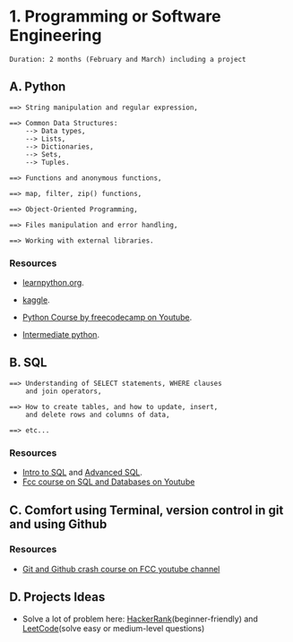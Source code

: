 # 1. Programming or Software Engineering

```text
Duration: 2 months (February and March) including a project
```
## A. Python

    ==> String manipulation and regular expression,

    ==> Common Data Structures:
        --> Data types,
        --> Lists,
        --> Dictionaries,
        --> Sets,
        --> Tuples.

    ==> Functions and anonymous functions,

    ==> map, filter, zip() functions,

    ==> Object-Oriented Programming,

    ==> Files manipulation and error handling,

    ==> Working with external libraries.

### Resources

- [learnpython.org](https://www.learnpython.org/).

- [kaggle](https://www.kaggle.com/learn/python).

- [Python Course by freecodecamp on Youtube](https://www.youtube.com/watch?v=rfscVS0vtbw).

- [Intermediate python](https://www.youtube.com/watch?v=HGOBQPFzWKo).

## B. SQL

    ==> Understanding of SELECT statements, WHERE clauses
        and join operators,

    ==> How to create tables, and how to update, insert,
        and delete rows and columns of data,
    
    ==> etc...

### Resources

- [Intro to SQL](https://www.kaggle.com/learn/intro-to-sql) and [Advanced SQL](https://www.kaggle.com/learn/advanced-sql).
- [Fcc course on SQL and Databases on Youtube](https://www.freecodecamp.org/news/sql-and-databases-full-course/)

## C. Comfort using Terminal, version control in git and using Github

### Resources

- [Git and Github crash course on FCC youtube channel](https://www.freecodecamp.org/news/git-and-github-crash-course/)

## D. Projects Ideas

- Solve a lot of problem here: [HackerRank](https://www.hackerrank.com/)(beginner-friendly) and [LeetCode](https://leetcode.com/)(solve easy or medium-level questions)

